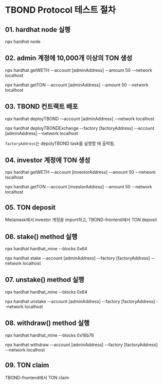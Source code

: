 # TBOND Protocol 테스트 절차

## 01. hardhat node 실행
npx hardhat node

## 02. admin 계정에 10,000개 이상의 TON 생성
npx hardhat getWETH --account [adminAddress] --amount 50 --network localhost

npx hardhat getTON --account [adminAddress] --amount 50 --network localhost

## 03. TBOND 컨트랙트 배포
npx hardhat deployTBOND --account [adminAddress] --network localhost

npx hardhat deployTBONDExchange --factory [factoryAddress] --account [adminAddress] --network localhost

`factoryAddress`는 depolyTBOND task를 실행할 때 출력됨.

## 04. investor 계정에 TON 생성
npx hardhat getWETH --account [investorAddress] --amount 50 --network localhost

npx hardhat getTON --account [investorAddress] --amount 50 --network localhost

## 05. TON deposit
Metamask에서 investor 계정을 import하고, TBOND-frontend에서 TON deposit

## 06. stake() method 실행
npx hardhat hardhat_mine --blocks 0x64

npx hardhat stake --account [adminAddress] --factory [factoryAddress] --network localhost

## 07. unstake() method 실행
npx hardhat hardhat_mine --blocks 0x64

npx hardhat unstake --account [adminAddress] --factory [factoryAddress] --network localhost

## 08. withdraw() method 실행
npx hardhat hardhat_mine --blocks 0x16b76

npx hardhat withdraw --account [adminAddress] --factory [factoryAddress] --network localhost

## 09. TON claim
TBOND-frontend에서 TON claim
